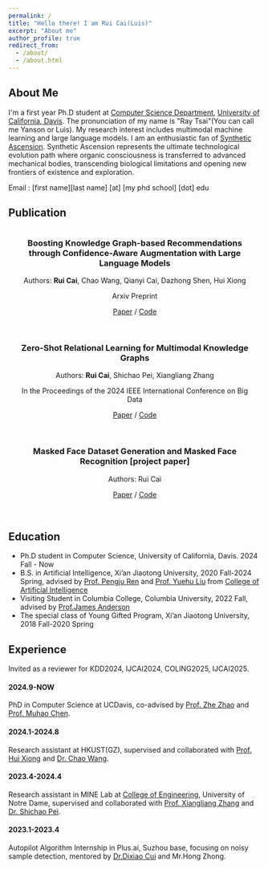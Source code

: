 ```yaml
---
permalink: /
title: "Hello there! I am Rui Cai(Luis)"
excerpt: "About me"
author_profile: true
redirect_from: 
  - /about/
  - /about.html
---
```


## About Me
I'm a first year Ph.D student at [Computer Science Department](https://cs.ucdavis.edu/), [University of California, Davis](https://www.ucdavis.edu/). The pronunciation of my name is "Ray Tsai"(You can call me Yanson or Luis). My research interest includes multimodal machine learning and large language models. I am an enthusiastic fan of [Synthetic Ascension](https://stellaris.paradoxwikis.com/Traditions#Synthetics). Synthetic Ascension represents the ultimate technological evolution path where organic consciousness is transferred to advanced mechanical bodies, transcending biological limitations and opening new frontiers of existence and exploration.

Email : [first name][last name] [at] [my phd school] [dot] edu

<div style="display:none">I had a wonderful RA intern at HKUST(GZ), advised by [Prof. Hui Xiong](https://scholar.google.com/citations?user=cVDF1tkAAAAJ&hl=en) and [Dr. Chao Wang](https://scholar.google.com/citations?hl=zh-CN&user=j08V64UAAAAJ&view_op=list_works&sortby=pubdate). I was very fortunate to be advised by [Prof. Xiangliang Zhang](https://engineering.nd.edu/faculty/xiangliang-zhang/) and [Dr. Shichao Pei](https://scpei.github.io/) of MINE Lab from [College of Engineering](https://engineering.nd.edu/), University of Notre Dame. I had a one-semester visit in Columbia University and luckily advised by [Prof.James Anderson](http://www.columbia.edu/~ja3451/). I spent my wonderful sophomore year advised by [Prof. Pengju Ren](https://gr.xjtu.edu.cn/en/web/pengjuren) from [College of Artificial Intelligence](https://iair.xjtu.edu.cn/), Xi'an Jiaotong University. I was enrolled in Youth Gifted Program of Xi'an Jiaotong University at 2018, and graduated at 2020.</div>

## Publication

<div align="center" style="max-width: 600px; margin: 0 auto; padding: 20px;">
  <h3 style="margin-top: 0;">Boosting Knowledge Graph-based Recommendations through Confidence-Aware Augmentation with Large Language Models</h3>
  <p>Authors: <strong>Rui Cai</strong>, Chao Wang, Qianyi Cai, Dazhong Shen, Hui Xiong</p>
  <p>Arxiv Preprint</p>
  <p>
    <a href="https://arxiv.org/pdf/2404.06220.pdf">Paper</a> / 
    <a href="">Code</a>
  </p>
</div>

<div align="center" style="max-width: 600px; margin: 0 auto; padding: 20px;">
  <h3 style="margin-top: 0;">Zero-Shot Relational Learning for Multimodal Knowledge Graphs</h3>
  <p>Authors: <strong>Rui Cai</strong>, Shichao Pei, Xiangliang Zhang</p>
  <p>In the Proceedings of the 2024 IEEE International Conference on Big Data</p>
  <p>
    <a href="https://arxiv.org/pdf/2404.06220.pdf">Paper</a> / 
    <a href="https://github.com/luisrui/Multimodal-Relation-Extrapolation">Code</a>
  </p>
</div>

<div align="center" style="max-width: 600px; margin: 0 auto; padding: 20px;">
  <h3 style="margin-top: 0;">Masked Face Dataset Generation and Masked Face Recognition [project paper]</h3>
  <p>Authors: Rui Cai</p>
  <p>
    <a href="https://arxiv.org/pdf/2311.07475v1">Paper</a> /
    <a href="https://github.com/luisrui/Seeing-AI-System">Code</a>
  </p>
</div>

## Education
+ Ph.D student in Computer Science, University of California, Davis. 2024 Fall - Now
+ B.S. in Artificial Intelligence, Xi’an Jiaotong University, 2020 Fall-2024 Spring, advised by [Prof. Pengju Ren](https://gr.xjtu.edu.cn/en/web/pengjuren) and [Prof. Yuehu Liu]([https://gr.xjtu.edu.cn/en/web/liuyh]) from [College of Artificial Intelligence](https://iair.xjtu.edu.cn/)
+ Visiting Student in Columbia College, Columbia University, 2022 Fall, advised by [Prof.James Anderson](http://www.columbia.edu/~ja3451/)
+ The special class of Young Gifted Program, Xi’an Jiaotong University, 2018 Fall-2020 Spring

## Experience
Invited as a reviewer for KDD2024, IJCAI2024, COLING2025, IJCAI2025.

#### 2024.9-NOW

PhD in Computer Science at UCDavis, co-advised by [Prof. Zhe Zhao](https://sites.google.com/view/zhezhao) and [Prof. Muhao Chen](https://muhaochen.github.io/). 

#### 2024.1-2024.8

Research assistant at HKUST(GZ), supervised and collaborated with [Prof. Hui Xiong]([https://scholar.google.com/citations?user=cVDF1tkAAAAJ&hl=en]) and [Dr. Chao Wang](https://scholar.google.com/citations?hl=zh-CN&user=j08V64UAAAAJ&view_op=list_works&sortby=pubdate).

#### 2023.4-2024.4

Research assistant in MINE Lab at [College of Engineering](https://engineering.nd.edu/), University of Notre Dame, supervised 
and collaborated with [Prof. Xiangliang Zhang](https://engineering.nd.edu/faculty/xiangliang-zhang/) and [Dr. Shichao Pei](https://scpei.github.io/).

#### 2023.1-2023.4

Autopilot Algorithm Internship in Plus.ai, Suzhou base, focusing on noisy sample detection, mentored by [Dr.Dixiao Cui](https://www.linkedin.com/in/dixiaocui/) and Mr.Hong Zhong.
